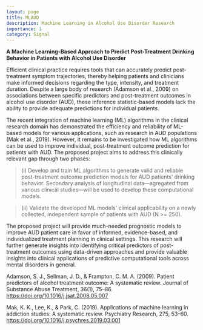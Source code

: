 ```yaml
---
layout: page
title: MLAUD
description: Machine Learning in Alcohol Use Disorder Research
importance: 1
category: Signal
---
```

**A Machine Learning-Based Approach to Predict Post-Treatment Drinking Behavior in Patients with Alcohol Use Disorder**

Efficient clinical practice requires tools that can accurately predict post-treatment symptom trajectories, thereby helping patients and clinicians make informed decisions regarding the type, intensity, and treatment duration. Despite a large body of research (Adamson et al., 2009) on associations between specific predictors and post-treatment outcomes in alcohol use disorder (AUD), these inference statistic-based models lack the ability to provide adequate predictions for individual patients. 

The recent integration of machine learning (ML) algorithms in the clinical research domain has demonstrated the efficiency and reliability of ML-based models for various applications, such as research in AUD populations (Mak et al., 2019). However, it remains to be investigated how ML algorithms can be used to improve individual, post-treatment outcome prediction for patients with AUD. The proposed project aims to address this clinically relevant gap through two phases: 

  >   (i) Develop and train ML algorithms to generate valid and reliable post-treatment outcome prediction models for AUD patients’ drinking behavior. Secondary analysis of longitudinal data—agregated from various clinical studies—will be used to develop these computational models. 

  >   (ii) Validate the developed ML models' clinical applicability on a newly collected, independent sample of patients with AUD (N >= 250). 

The proposed project will provide much-needed prognostic models to improve AUD patient care in favor of informed, evidence-based, and individualized treatment planning in clinical settings. This research will further generate insights into identifying critical predictors of post-treatment outcomes using data-driven approaches and provide valuable insights into clinical applications of predictive computational tools across mental disorders in general.



Adamson, S. J., Sellman, J. D., & Frampton, C. M. A. (2009). Patient predictors of alcohol treatment outcome: A systematic review. Journal of Substance Abuse Treatment, 36(1), 75–86. https://doi.org/10.1016/j.jsat.2008.05.007

Mak, K. K., Lee, K., & Park, C. (2019). Applications of machine learning in addiction studies: A systematic review. Psychiatry Research, 275, 53–60. https://doi.org/10.1016/j.psychres.2019.03.001
